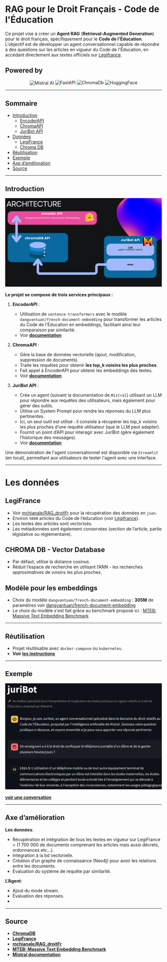 # RAG pour le Droit Français - Code de l'Éducation

Ce projet vise à créer un **Agent RAG** (**Retrieval-Augmented Generation**) pour le droit français, spécifiquement pour le **Code de l'Éducation**. L'objectif est de développer un agent conversationnel capable de répondre à des questions sur les articles en vigueur du Code de l'Éducation, en accédant directement aux textes officiels sur [Légifrance](https://www.legifrance.gouv.fr).

## Powered by

<p align="center">
  <img src="https://avatars.githubusercontent.com/u/132372032?s=200&v=4" style="height:28px; vertical-align:middle;" alt="Mistral AI" />
  <img src="https://img.shields.io/badge/-FastAPI-009688?style=for-the-badge&logo=fastapi&logoColor=white" alt="FastAPI" />
  <img src="https://img.shields.io/badge/-ChromaDb-5E17EB?style=for-the-badge&logo=code&logoColor=white" alt="ChromaDb" />
  <img src="https://img.shields.io/badge/-HuggingFace-FFAE42?style=for-the-badge&logo=huggingface&logoColor=white" alt="HuggingFace" />
</p>

---

## Sommaire

- [Introduction](#introduction)
  - [EncoderAPI](#introduction)
  - [ChromaAPI](#introduction)
  - [JuriBot API](#introduction)
- [Données](#les-données)
  - [LegiFrance](#legifrance)
  - [Chroma DB](#chroma-db---vector-database)
- [Réutilisation](#réutilisation)
- [Exemple](#exemple)
- [Axe d’amélioration](#axe-d’amélioration)
- [Source](#source)

---

## Introduction
![architecture](https://github.com/mchianale/juribot/blob/main/img/architecture.png)

**Le projet se compose de trois services principaux :**

1. **EncoderAPI** :
   - Utilisation de `sentence-transformers` avec le modèle `dangvantuan/french-document-embedding` pour transformer les articles du Code de l'Éducation en embeddings, facilitant ainsi leur comparaison par similarité.
   - Voir [**documentation**](https://github.com/mchianale/juribot/tree/main/encoderAPI)

2. **ChromaAPI** :
   - Gère la base de données vectorielle (ajout, modification, suppression de documents).
   - Traite les requêtes pour obtenir **les top_k voisins les plus proches**.
   - Fait appel à EncoderAPI pour obtenir les embeddings des textes.
   - Voir [**documentation**](https://github.com/mchianale/juribot/tree/main/vectorSimilarityAPI)

4. **JuriBot API** :
   - Crée un agent (suivant la documentation de `Mistral`) utilisant un LLM pour répondre aux requêtes des utilisateurs, mais également pour gérer des outils.
   - Utilise un System Prompt pour rendre les réponses du LLM plus pertinentes.
   - Ici, un seul outil est utilisé : il consiste à récupérer les top_k voisins les plus proches d’une requête utilisateur (que le LLM peut adapter).
   - Fournit un point d’API pour interagir avec JuriBot (gère également l’historique des messages).
   - Voir [**documentation**](https://github.com/mchianale/juribot/tree/main/juriBot)

Une démonstration de l'agent conversationnel est disponible via `Streamlit` (en local), permettant aux utilisateurs de tester l'agent avec une interface.
    
---

# Les données 

## LegiFrance
- Voir [mchianale/RAG_droitFr](https://github.com/mchianale/RAG_droitFr) pour la récupération des données en `json`.
- Environ `5000` articles du Code de l’éducation (voir  [Légifrance](https://www.legifrance.gouv.fr)).
- Les textes des articles sont vectorisés.
- Les métadonnées sont également conservées (section de l’article, partie législative ou réglementaire).

## CHROMA DB - Vector Database
- Par défaut, utilise la distance cosinus.
- Réduit l’espace de recherche en utilisant l’ANN - les recherches approximatives de voisins les plus proches.

## Modèle pour les embeddings
- Choix du modèle `dangvantuan/french-document-embedding` : **305M** de paramètres voir [dangvantuan/french-document-embedding](https://huggingface.co/dangvantuan/french-document-embedding)
- Le choix du modèle s'est fait grâce au benchmark proposé ici : [MTEB: Massive Text Embedding Benchmark](https://huggingface.co/spaces/mteb/leaderboard)

---

## Réutilisation
- Projet réutilisable avec `docker-compose` ou `kubernetes`.
- **Voir [les instructions](https://github.com/mchianale/juribot/blob/main/RUN.md)**  

---

## Exemple 

[![GitHub Logo](https://github.com/mchianale/juribot/blob/main/img/screen_exemple.png)](https://github.com/mchianale/juribot/blob/main/img/juriBot_exemple_conversation.pdf)

[**voir une conversation**](https://github.com/mchianale/juribot/blob/main/img/juriBot_exemple_conversation.pdf)

---

## Axe d’amélioration

**Les données**:
  - Récupération et intégration de tous les textes en vigueur sur LegiFrance = (1 700 000 de documents comprenant les articles mais aussi décrets, ordonnances   etc...).
  - Intégration à la bd vectorielle.
  - Création d’un graphe de connaissance (Neo4j) pour avoir les relations entre les documents.
  - Évaluation du système de requête par similarité.

**L’Agent**:
  - Ajout du mode stream.
  - Évaluation des réponses.
  - 
---

## Source

- [**ChromaDB**](https://www.trychroma.com/)
- [**LegiFrance**](https://www.legifrance.gouv.fr/)
- [**mchianale/RAG_droitFr**](https://github.com/mchianale/RAG_droitFr)
- [**MTEB: Massive Text Embedding Benchmark**](https://arxiv.org/pdf/2210.07316)
- [**Mistral documentation**](https://docs.mistral.ai/)
